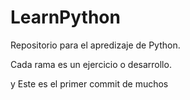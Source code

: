 # LearnPython
Repositorio para el apredizaje de Python.

Cada rama es un ejercicio o desarrollo.

y Este es el primer commit de muchos